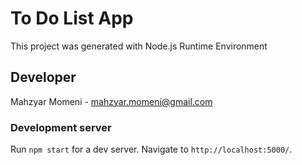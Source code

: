 # To Do List App

This project was generated with Node.js Runtime Environment

## Developer

Mahzyar Momeni - mahzyar.momeni@gmail.com

### Development server

Run `npm start` for a dev server. Navigate to `http://localhost:5000/`.
